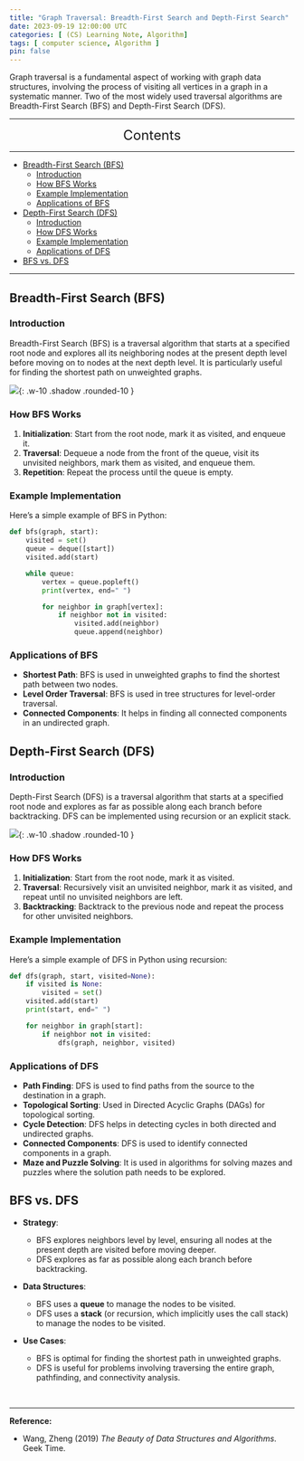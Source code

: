 ```yaml
---
title: "Graph Traversal: Breadth-First Search and Depth-First Search"
date: 2023-09-19 12:00:00 UTC
categories: [ (CS) Learning Note, Algorithm]
tags: [ computer science, Algorithm ]
pin: false
---
```


Graph traversal is a fundamental aspect of working with graph data structures, involving the process of visiting all vertices in a graph in a systematic manner. Two of the most widely used traversal algorithms are Breadth-First Search (BFS) and Depth-First Search (DFS).

---
<center><font size='5'> Contents </font></center>

---

<!-- TOC -->
  * [Breadth-First Search (BFS)](#breadth-first-search-bfs)
    * [Introduction](#introduction)
    * [How BFS Works](#how-bfs-works)
    * [Example Implementation](#example-implementation)
    * [Applications of BFS](#applications-of-bfs)
  * [Depth-First Search (DFS)](#depth-first-search-dfs)
    * [Introduction](#introduction-1)
    * [How DFS Works](#how-dfs-works)
    * [Example Implementation](#example-implementation-1)
    * [Applications of DFS](#applications-of-dfs)
  * [BFS vs. DFS](#bfs-vs-dfs)
<!-- TOC -->

---

## Breadth-First Search (BFS)

### Introduction

Breadth-First Search (BFS) is a traversal algorithm that starts at a specified root node and explores all its neighboring nodes at the present depth level before moving on to nodes at the next depth level. It is particularly useful for finding the shortest path on unweighted graphs.

![](https://i.postimg.cc/GhdvVgNS/bd1.png){: .w-10 .shadow .rounded-10 }

### How BFS Works

1. **Initialization**: Start from the root node, mark it as visited, and enqueue it.
2. **Traversal**: Dequeue a node from the front of the queue, visit its unvisited neighbors, mark them as visited, and enqueue them.
3. **Repetition**: Repeat the process until the queue is empty.



### Example Implementation

Here’s a simple example of BFS in Python:

```python
def bfs(graph, start):
    visited = set()
    queue = deque([start])
    visited.add(start)

    while queue:
        vertex = queue.popleft()
        print(vertex, end=" ")

        for neighbor in graph[vertex]:
            if neighbor not in visited:
                visited.add(neighbor)
                queue.append(neighbor)
```

### Applications of BFS

- **Shortest Path**: BFS is used in unweighted graphs to find the shortest path between two nodes.
- **Level Order Traversal**: BFS is used in tree structures for level-order traversal.
- **Connected Components**: It helps in finding all connected components in an undirected graph.

## Depth-First Search (DFS)

### Introduction

Depth-First Search (DFS) is a traversal algorithm that starts at a specified root node and explores as far as possible along each branch before backtracking. DFS can be implemented using recursion or an explicit stack.

![](https://i.postimg.cc/G28hMDvj/bd2.png){: .w-10 .shadow .rounded-10 }

### How DFS Works

1. **Initialization**: Start from the root node, mark it as visited.
2. **Traversal**: Recursively visit an unvisited neighbor, mark it as visited, and repeat until no unvisited neighbors are left.
3. **Backtracking**: Backtrack to the previous node and repeat the process for other unvisited neighbors.

### Example Implementation

Here’s a simple example of DFS in Python using recursion:

```python
def dfs(graph, start, visited=None):
    if visited is None:
        visited = set()
    visited.add(start)
    print(start, end=" ")

    for neighbor in graph[start]:
        if neighbor not in visited:
            dfs(graph, neighbor, visited)
```

### Applications of DFS

- **Path Finding**: DFS is used to find paths from the source to the destination in a graph.
- **Topological Sorting**: Used in Directed Acyclic Graphs (DAGs) for topological sorting.
- **Cycle Detection**: DFS helps in detecting cycles in both directed and undirected graphs.
- **Connected Components**: DFS is used to identify connected components in a graph.
- **Maze and Puzzle Solving**: It is used in algorithms for solving mazes and puzzles where the solution path needs to be explored.

## BFS vs. DFS

- **Strategy**:
  - BFS explores neighbors level by level, ensuring all nodes at the present depth are visited before moving deeper.
  - DFS explores as far as possible along each branch before backtracking.

- **Data Structures**:
  - BFS uses a **queue** to manage the nodes to be visited.
  - DFS uses a **stack** (or recursion, which implicitly uses the call stack) to manage the nodes to be visited.

- **Use Cases**:
  - BFS is optimal for finding the shortest path in unweighted graphs.
  - DFS is useful for problems involving traversing the entire graph, pathfinding, and connectivity analysis.

<br>

---

**Reference:**

- Wang, Zheng (2019) _The Beauty of Data Structures and Algorithms_. Geek Time.
